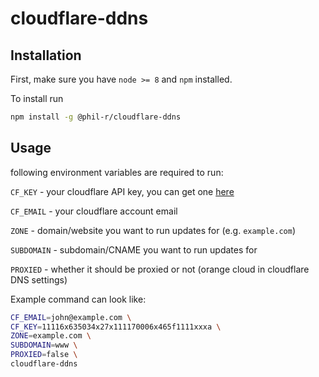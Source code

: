 cloudflare-ddns
===============

## Installation

First, make sure you have `node >= 8` and `npm` installed.

To install run

```sh
npm install -g @phil-r/cloudflare-ddns
```

## Usage

following environment variables are required to run:

`CF_KEY` - your cloudflare API key, you can get one [here](https://www.cloudflare.com/a/profile)

`CF_EMAIL` - your cloudflare account email

`ZONE` - domain/website you want to run updates for (e.g. `example.com`)

`SUBDOMAIN` - subdomain/CNAME you want to run updates for

`PROXIED` - whether it should be proxied or not (orange cloud in cloudflare DNS settings)

Example command can look like:

```sh
CF_EMAIL=john@example.com \
CF_KEY=11116x635034x27x111170006x465f1111xxxa \
ZONE=example.com \
SUBDOMAIN=www \
PROXIED=false \
cloudflare-ddns
```
